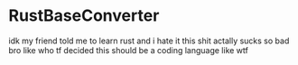 # RustBaseConverter
idk my friend told me to learn rust and i hate it this shit actally sucks so bad bro like who tf decided this should be a coding language like wtf
